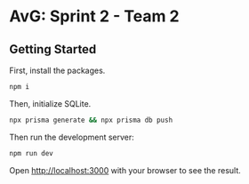 # AvG: Sprint 2 - Team 2

## Getting Started

First, install the packages.

```bash
npm i
```

Then, initialize SQLite.

```bash
npx prisma generate && npx prisma db push
```

Then run the development server:

```bash
npm run dev
```

Open [http://localhost:3000](http://localhost:3000) with your browser to see the result.
